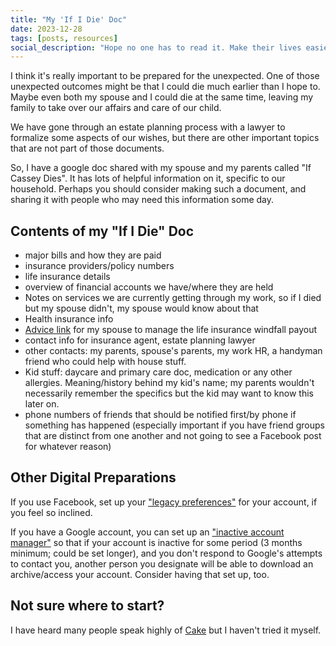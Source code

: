 ```yaml
---
title: "My 'If I Die' Doc"
date: 2023-12-28
tags: [posts, resources]
social_description: "Hope no one has to read it. Make their lives easier if they do"
---
```


I think it's really important to be prepared for the unexpected. One of those unexpected outcomes might be that I could die much earlier than I hope to. Maybe even both my spouse and I could die at the same time, leaving my family to take over our affairs and care of our child. 

We have gone through an estate planning process with a lawyer to formalize some aspects of our wishes, but there are other important topics that are not part of those documents.

So, I have a google doc shared with my spouse and my parents called "If Cassey Dies". It has lots of helpful information on it, specific to our household. Perhaps you should consider making such a document, and sharing it with people who may need this information some day.

## Contents of my "If I Die" Doc
 - major bills and how they are paid
 - insurance providers/policy numbers
 - life insurance details
 - overview of financial accounts we have/where they are held
 - Notes on services we are currently getting through my work, so if I died but my spouse didn't, my spouse would know about that
 - Health insurance info
 - [Advice link](https://www.reddit.com/r/personalfinance/wiki/windfall/) for my spouse to manage the life insurance windfall payout
 - contact info for insurance agent, estate planning lawyer
 - other contacts: my parents, spouse's parents, my work HR, a handyman friend who could help with house stuff.
 - Kid stuff: daycare and primary care doc, medication or any other allergies. Meaning/history behind my kid's name; my parents wouldn't necessarily remember the specifics but the kid may want to know this later on.
 - phone numbers of friends that should be notified first/by phone if something has happened (especially important if you have friend groups that are distinct from one another and not going to see a Facebook post for whatever reason)

 ## Other Digital Preparations

If you use Facebook, set up your ["legacy preferences"](https://accountscenter.facebook.com/personal_info/account_ownership_and_control) for your account, if you feel so inclined. 

If you have a Google account, you can set up an ["inactive account manager"](https://support.google.com/accounts/answer/3036546?hl=en) so that if your account is inactive for some period (3 months minimum; could be set longer), and you don't respond to Google's attempts to contact you, another person you designate will be able to download an archive/access your account. Consider having that set up, too. 

## Not sure where to start?
I have heard many people speak highly of [Cake](https://www.joincake.com) but I haven't tried it myself.

